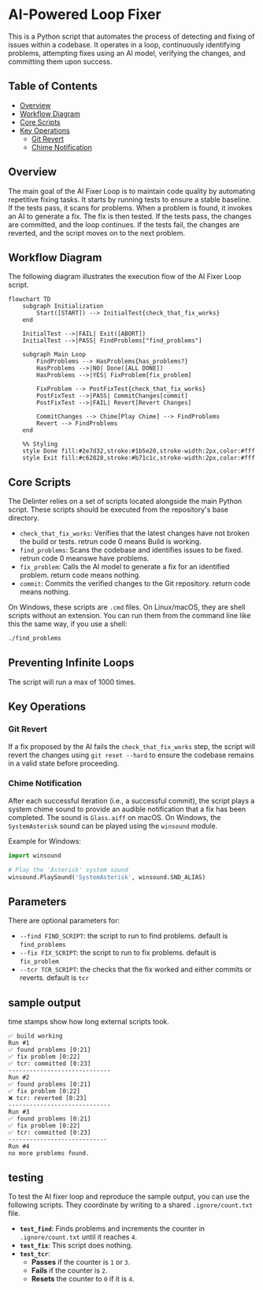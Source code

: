 # AI-Powered Loop Fixer

This is a Python script that automates the process of detecting and fixing of issues within a codebase. It operates in a loop, continuously identifying problems, attempting fixes using an AI model, verifying the changes, and committing them upon success.

## Table of Contents

- [Overview](#overview)
- [Workflow Diagram](#workflow-diagram)
- [Core Scripts](#core-scripts)
- [Key Operations](#key-operations)
  - [Git Revert](#git-revert)
  - [Chime Notification](#chime-notification)

## Overview

The main goal of the AI Fixer Loop is to maintain code quality by automating repetitive fixing tasks. It starts by running tests to ensure a stable baseline. If the tests pass, it scans for problems. When a problem is found, it invokes an AI to generate a fix. The fix is then tested. If the tests pass, the changes are committed, and the loop continues. If the tests fail, the changes are reverted, and the script moves on to the next problem.

## Workflow Diagram

The following diagram illustrates the execution flow of the AI Fixer Loop script.

```mermaid
flowchart TD
    subgraph Initialization
        Start([START]) --> InitialTest{check_that_fix_works}
    end

    InitialTest -->|FAIL| Exit([ABORT])
    InitialTest -->|PASS| FindProblems["find_problems"]
    
    subgraph Main Loop
        FindProblems --> HasProblems{has_problems?}
        HasProblems -->|NO| Done([ALL DONE])
        HasProblems -->|YES| FixProblem[fix_problem]
        
        FixProblem --> PostFixTest{check_that_fix_works}
        PostFixTest -->|PASS| CommitChanges[commit]
        PostFixTest -->|FAIL| Revert[Revert Changes]
        
        CommitChanges --> Chime[Play Chime] --> FindProblems
        Revert --> FindProblems
    end
    
    %% Styling
    style Done fill:#2e7d32,stroke:#1b5e20,stroke-width:2px,color:#fff
    style Exit fill:#c62828,stroke:#b71c1c,stroke-width:2px,color:#fff
```

## Core Scripts

The Delinter relies on a set of scripts located alongside the main Python script. These scripts should be executed from the repository's base directory.

- `check_that_fix_works`: Verifies that the latest changes have not broken the build or tests. retrun code 0 means Build is working.
- `find_problems`: Scans the codebase and identifies issues to be fixed. retrun code 0 meanswe have problems.
- `fix_problem`: Calls the AI model to generate a fix for an identified problem. return code means nothing.
- `commit`: Commits the verified changes to the Git repository. return code means nothing.

On Windows, these scripts are `.cmd` files. On Linux/macOS, they are shell scripts without an extension. You can run them from the command line like this the same way, if you use a shell:
```bash
./find_problems
```
## Preventing Infinite Loops

The script will run a max of 1000 times. 

## Key Operations

### Git Revert
If a fix proposed by the AI fails the `check_that_fix_works` step, the script will revert the changes using `git reset --hard` to ensure the codebase remains in a valid state before proceeding.

### Chime Notification
After each successful iteration (i.e., a successful commit), the script plays a system chime sound to provide an audible notification that a fix has been completed. The sound is `Glass.aiff` on macOS. On Windows, the `SystemAsterisk` sound can be played using the `winsound` module.


Example for Windows:
```python
import winsound

# Play the 'Asterisk' system sound
winsound.PlaySound('SystemAsterisk', winsound.SND_ALIAS)
```

## Parameters

There are optional parameters for:
- `--find FIND_SCRIPT`: the script to run to find problems. default is `find_problems`
- `--fix FIX_SCRIPT`: the script to run to fix problems. default is `fix_problem`
- `--tcr TCR_SCRIPT`: the checks that the fix worked and either commits or reverts. default is `tcr`

## sample output
time stamps show how long external scripts took. 
```
✅ build working
Run #1 
✅ found problems [0:21]
✅ fix problem [0:22]
✅ tcr: committed [0:23]
-----------------------------
Run #2 
✅ found problems [0:21]
✅ fix problem [0:22]
❌ tcr: reverted [0:23]
-----------------------------
Run #3 
✅ found problems [0:21]
✅ fix problem [0:22]
✅ tcr: committed [0:23]
----------------------------
Run #4  
no more problems found.
```

## testing

To test the AI fixer loop and reproduce the sample output, you can use the following scripts. They coordinate by writing to a shared `.ignore/count.txt` file.

- **`test_find`**: Finds problems and increments the counter in `.ignore/count.txt` until it reaches `4`.
- **`test_fix`**: This script does nothing.
- **`test_tcr`**:
    - **Passes** if the counter is `1` or `3`.
    - **Fails** if the counter is `2`.
    - **Resets** the counter to `0` if it is `4`.